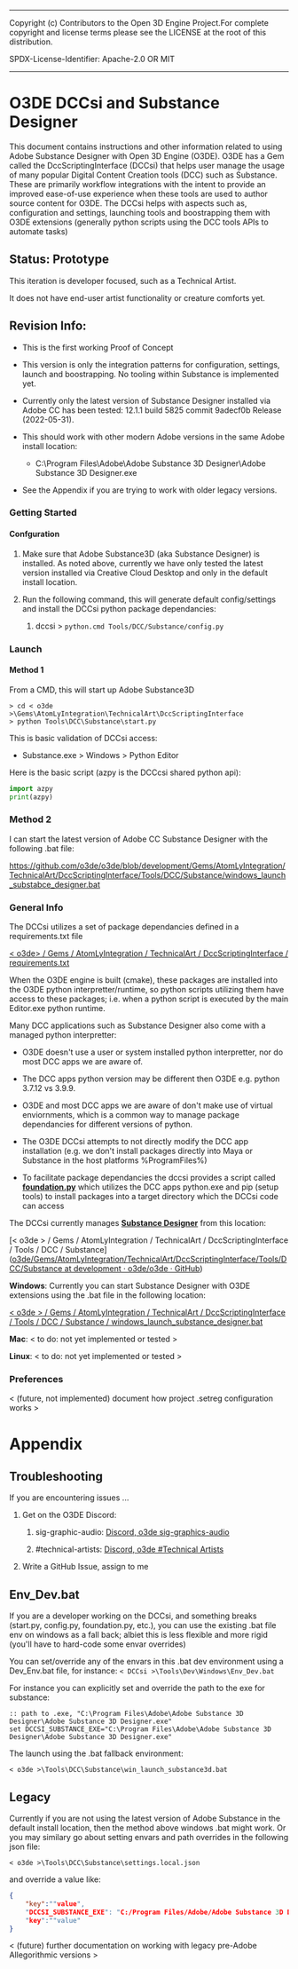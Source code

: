 ----

Copyright (c) Contributors to the Open 3D Engine Project.For complete copyright and license terms please see the LICENSE at the root of this distribution.

SPDX-License-Identifier: Apache-2.0 OR MIT

----

# O3DE DCCsi and Substance Designer

This document contains instructions and other information related to using Adobe Substance Designer with Open 3D Engine (O3DE).  O3DE has a Gem called the DccScriptingInterface (DCCsi) that helps user manage the usage of many popular Digital Content Creation tools (DCC) such as Substance.  These are primarily workflow integrations with the intent to provide an improved ease-of-use experience when these tools are used to author source content for O3DE.  The DCCsi helps with aspects such as, configuration and settings, launching tools and boostrapping them with O3DE extensions (generally python scripts using the DCC tools APIs to automate tasks)

## Status:  Prototype

This iteration is developer focused, such as a Technical Artist.

It does not have end-user artist functionality or creature comforts yet.

## Revision Info:

- This is the first working Proof of Concept
- This version is only the integration patterns for configuration, settings, launch and boostrapping.  No tooling within Substance is implemented yet.

- Currently only the latest version of Substance Designer installed via Adobe CC has been tested: 12.1.1 build 5825 commit 9adecf0b Release (2022-05-31).
- This should work with other modern Adobe versions in the same Adobe install location:
  - C:\Program Files\Adobe\Adobe Substance 3D Designer\Adobe Substance 3D Designer.exe
- See the Appendix if you are trying to work with older legacy versions.

### Getting Started

#### Confguration

1. Make sure that Adobe Substance3D (aka Substance Designer) is installed. As noted above, currently we have only tested the latest version installed via Creative Cloud Desktop and only in the default install location.

2. Run the following command, this will generate default config/settings and install the DCCsi python package dependancies:
   
   1. dccsi > `python.cmd Tools/DCC/Substance/config.py`

### Launch

#### Method 1

From a CMD, this will start up Adobe Substance3D

```batch
> cd < o3de >\Gems\AtomLyIntegration\TechnicalArt\DccScriptingInterface
> python Tools\DCC\Substance\start.py
```

This is basic validation of DCCsi access:

- Substance.exe > Windows > Python Editor

Here is the basic script (azpy is the DCCcsi shared python api):

```python
import azpy
print(azpy)
```

### Method 2

I can start the latest version of Adobe CC Substance Designer with the following .bat file:

https://github.com/o3de/o3de/blob/development/Gems/AtomLyIntegration/TechnicalArt/DccScriptingInterface/Tools/DCC/Substance/windows_launch_substabce_designer.bat

### General Info

The DCCsi utilizes a set of package dependancies defined in a requirements.txt file

[< o3de> / Gems / AtomLyIntegration / TechnicalArt / DccScriptingInterface / requirements.txt](https://github.com/o3de/o3de/blob/development/Gems/AtomLyIntegration/TechnicalArt/DccScriptingInterface/requirements.txt)

When the O3DE engine is built (cmake), these packages are installed into the O3DE python interpretter/runtime, so python scripts utilizing them have access to these packages; i.e. when a python script is executed by the main Editor.exe python runtime.

Many DCC applications such as Substance Designer also come with a managed python interpretter:

- O3DE doesn't use a user or system installed python interpretter, nor do most DCC apps we are aware of.

- The DCC apps python version may be different then O3DE e.g. python 3.7.12 vs 3.9.9.

- O3DE and most DCC apps we are aware of don't make use of virtual enviornments, which is a common way to manage package dependancies for different versions of python.

- The O3DE DCCsi attempts to not directly modify the DCC app installation (e.g. we don't install packages directly into Maya or Substance in the host platforms %ProgramFiles%)

- To facilitate package dependancies the dccsi provides a script called **<u>foundation.py</u>** which utilizes the DCC apps python.exe and pip (setup tools) to install packages into a target directory which the DCCsi code can access 



The DCCsi currently manages **<u>Substance Designer</u>** from this location:

[< o3de > / Gems / AtomLyIntegration / TechnicalArt / DccScriptingInterface / Tools / DCC / Substance]([o3de/Gems/AtomLyIntegration/TechnicalArt/DccScriptingInterface/Tools/DCC/Substance at development · o3de/o3de · GitHub](https://github.com/o3de/o3de/tree/development/Gems/AtomLyIntegration/TechnicalArt/DccScriptingInterface/Tools/DCC/Substance))

**Windows**: Currently you can start Substance Designer with O3DE extensions using the .bat file in the following location:

[< o3de > / Gems / AtomLyIntegration / TechnicalArt / DccScriptingInterface / Tools / DCC / Substance / windows_launch_substance_designer.bat](https://github.com/o3de/o3de/tree/development/Gems/AtomLyIntegration/TechnicalArt/DccScriptingInterface/Tools/DCC/Substance/windows_launch_substance_designer.bat)

**Mac**: < to do: not yet implemented or tested >

**Linux**: < to do: not yet implemented or tested > 

### Preferences

< (future, not implemented) document how project .setreg configuration works >

# Appendix

## Troubleshooting

If you are encountering issues ...

1) Get on the O3DE Discord:
   
   1) sig-graphic-audio: [Discord, o3de sig-graphics-audio ](https://discordapp.com/channels/805939474655346758/849888482699902977)
   
   2) #technical-artists: [Discord, o3de #Technical Artists](https://discordapp.com/channels/805939474655346758/842110573625081876)

2)  Write a GitHub Issue, assign to me

## Env_Dev.bat

If you are a developer working on the DCCsi, and something breaks (start.py, config.py, foundation.py, etc.), you can use the existing .bat file env on windows as a fall back; albiet this is less flexible and more rigid (you'll have to hard-code some envar overrides)

You can set/override any of the envars in this .bat dev environment using a Dev_Env.bat file, for instance:  `< DCCsi >\Tools\Dev\Windows\Env_Dev.bat `

For instance you can explicitly set and override the path to the exe for substance:

```batch
:: path to .exe, "C:\Program Files\Adobe\Adobe Substance 3D Designer\Adobe Substance 3D Designer.exe"
set DCCSI_SUBSTANCE_EXE="C:\Program Files\Adobe\Adobe Substance 3D Designer\Adobe Substance 3D Designer.exe"
```

The launch using the .bat fallback environment:

`< o3de >\Tools\DCC\Substance\win_launch_substance3d.bat`

## Legacy

Currently if you are not using the latest version of Adobe Substance in the default install location, then the method above windows .bat might work.  Or you may similary go about setting envars and path overrides in the following json file:

`< o3de >\Tools\DCC\Substance\settings.local.json`

and override a value like:

```json
{
    "key":""value",
    "DCCSI_SUBSTANCE_EXE": "C:/Program Files/Adobe/Adobe Substance 3D Designer/Adobe Substance 3D Designer.exe",
    "key":""value"
}
```

< (future) further documentation on working with legacy pre-Adobe Allegorithmic versions >
